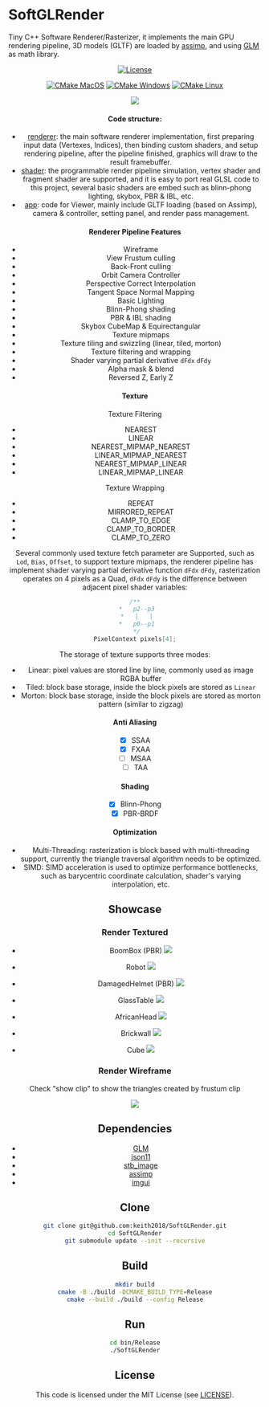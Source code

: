 # SoftGLRender
Tiny C++ Software Renderer/Rasterizer, it implements the main GPU rendering pipeline, 3D models (GLTF) are loaded by [assimp](https://github.com/assimp/assimp), and using [GLM](https://github.com/g-truc/glm) as math library.

<div align="center">

[![License](https://img.shields.io/badge/license-MIT-green)](./LICENSE)

[![CMake MacOS](https://github.com/keith2018/SoftGLRender/actions/workflows/cmake_macos.yml/badge.svg)](https://github.com/keith2018/SoftGLRender/actions/workflows/cmake_macos.yml)
[![CMake Windows](https://github.com/keith2018/SoftGLRender/actions/workflows/cmake_windows.yml/badge.svg)](https://github.com/keith2018/SoftGLRender/actions/workflows/cmake_windows.yml)
[![CMake Linux](https://github.com/keith2018/SoftGLRender/actions/workflows/cmake_linux.yml/badge.svg)](https://github.com/keith2018/SoftGLRender/actions/workflows/cmake_linux.yml)

![](screenshot/helmet.png)

#### Code structure:

- [renderer](src/renderer): the main software renderer implementation, first preparing input data (Vertexes, Indices), then binding custom shaders, and setup rendering pipeline, after the pipeline finished, graphics will draw to the result framebuffer.
- [shader](src/shader): the programmable render pipeline simulation, vertex shader and fragment shader are supported, and it is easy to port real GLSL code to this project, several basic shaders are embed such as blinn-phong lighting, skybox, PBR & IBL, etc.
- [app](src/app): code for Viewer, mainly include GLTF loading (based on Assimp), camera & controller, setting panel, and render pass management.

#### Renderer Pipeline Features

- Wireframe
- View Frustum culling
- Back-Front culling
- Orbit Camera Controller
- Perspective Correct Interpolation
- Tangent Space Normal Mapping
- Basic Lighting
- Blinn-Phong shading
- PBR & IBL shading
- Skybox CubeMap & Equirectangular
- Texture mipmaps
- Texture tiling and swizzling (linear, tiled, morton)
- Texture filtering and wrapping
- Shader varying partial derivative `dFdx` `dFdy`
- Alpha mask & blend
- Reversed Z, Early Z

#### Texture

Texture Filtering
  - NEAREST
  - LINEAR
  - NEAREST_MIPMAP_NEAREST
  - LINEAR_MIPMAP_NEAREST
  - NEAREST_MIPMAP_LINEAR
  - LINEAR_MIPMAP_LINEAR

Texture Wrapping
  - REPEAT
  - MIRRORED_REPEAT
  - CLAMP_TO_EDGE
  - CLAMP_TO_BORDER
  - CLAMP_TO_ZERO

Several commonly used texture fetch parameter are Supported, such as `Lod`, `Bias`, `Offset`, to support texture mipmaps, the renderer pipeline has implement shader varying partial derivative function `dFdx` `dFdy`, rasterization operates on 4 pixels as a Quad, `dFdx` `dFdy` is the difference between adjacent pixel shader variables:

```cpp
/**
 *   p2--p3
 *   |   |
 *   p0--p1
 */
PixelContext pixels[4];
```

The storage of texture supports three modes:

- Linear: pixel values are stored line by line, commonly used as image RGBA buffer
- Tiled: block base storage, inside the block pixels are stored as `Linear`
- Morton: block base storage, inside the block pixels are stored as morton pattern (similar to zigzag)

#### Anti Aliasing

- [x] SSAA
- [x] FXAA
- [ ] MSAA
- [ ] TAA

#### Shading

- [x] Blinn-Phong
- [x] PBR-BRDF

#### Optimization
- Multi-Threading: rasterization is block based with multi-threading support, currently the triangle traversal algorithm needs to be optimized.
- SIMD: SIMD acceleration is used to optimize performance bottlenecks, such as barycentric coordinate calculation, shader's varying interpolation, etc.

## Showcase
### Render Textured

- BoomBox (PBR)
  ![](screenshot/boombox.png)

- Robot
  ![](screenshot/robot.png)
  
- DamagedHelmet (PBR)
  ![](screenshot/helmet.png)

- GlassTable
  ![](screenshot/glasstable.png)

- AfricanHead
  ![](screenshot/africanhead.png)

- Brickwall
  ![](screenshot/brickwall.png)

- Cube
  ![](screenshot/cube.png)


### Render Wireframe

Check "show clip" to show the triangles created by frustum clip

![](screenshot/clip.png)


## Dependencies
* [GLM](https://github.com/g-truc/glm)
* [json11](https://github.com/dropbox/json11)
* [stb_image](https://github.com/nothings/stb)
* [assimp](https://github.com/assimp/assimp)
* [imgui](https://github.com/ocornut/imgui)


## Clone
```bash
git clone git@github.com:keith2018/SoftGLRender.git
cd SoftGLRender
git submodule update --init --recursive
```

## Build

```bash
mkdir build
cmake -B ./build -DCMAKE_BUILD_TYPE=Release
cmake --build ./build --config Release
```

## Run

```bash
cd bin/Release
./SoftGLRender
```

## License
This code is licensed under the MIT License (see [LICENSE](LICENSE)).
